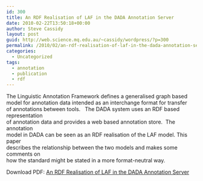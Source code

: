 ```yaml
---
id: 300
title: An RDF Realisation of LAF in the DADA Annotation Server
date: 2010-02-22T13:50:18+00:00
author: Steve Cassidy
layout: post
guid: http://web.science.mq.edu.au/~cassidy/wordpress/?p=300
permalink: /2010/02/an-rdf-realisation-of-laf-in-the-dada-annotation-server/
categories:
  - Uncategorized
tags:
  - annotation
  - publication
  - rdf
---
```

The Linguistic Annotation Framework defines a generalised graph based  
model for annotation data intended as an interchange format for transfer  
of annotations between tools.   The DADA system uses an RDF based representation  
of annotation data and provides a web based annotation store.  The annotation  
model in DADA can be seen as an RDF realisation of the LAF model. This paper  
describes the relationship between the two models and makes some comments on  
how the standard might be stated in a more format-neutral way.

Download PDF: [An RDF Realisation of LAF in the DADA Annotation Server](http://localhost:8080/wp-content/uploads/2010/02/paper.pdf)
